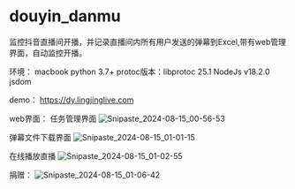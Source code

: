 # douyin_danmu
监控抖音直播间开播，并记录直播间内所有用户发送的弹幕到Excel,带有web管理界面，自动监控开播。


环境：
macbook
python 3.7+
protoc版本：libprotoc 25.1
NodeJs v18.2.0  
jsdom

demo：
https://dy.lingjinglive.com

web界面：
任务管理界面
![Snipaste_2024-08-15_00-56-53](https://github.com/user-attachments/assets/2f14c610-dcee-4b95-aff0-17f6e5d50b48)

弹幕文件下载界面
![Snipaste_2024-08-15_01-01-15](https://github.com/user-attachments/assets/35b14c6a-677a-4eee-ab98-3e8d7fa3e023)

在线播放直播
![Snipaste_2024-08-15_01-02-55](https://github.com/user-attachments/assets/1cae44ef-8184-45e9-ae66-d2925634bc91)


捐赠：
![Snipaste_2024-08-15_01-06-42](https://github.com/user-attachments/assets/b9354166-7fc2-4eff-bdfd-599d101738eb)
